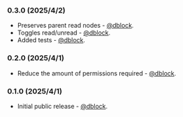 ### 0.3.0 (2025/4/2)

* Preserves parent read nodes - [@dblock](https://github.com/dblock).
* Toggles read/unread - [@dblock](https://github.com/dblock).
* Added tests - [@dblock](https://github.com/dblock).

### 0.2.0 (2025/4/1)

* Reduce the amount of permissions required - [@dblock](https://github.com/dblock).

### 0.1.0 (2025/4/1)

* Initial public release - [@dblock](https://github.com/dblock).
